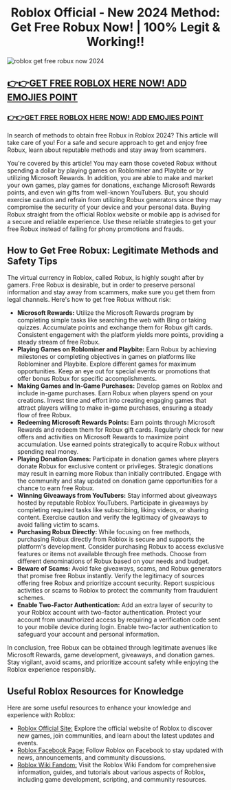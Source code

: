 <center><h1>Roblox Official - New 2024 Method: Get Free Robux Now! | 100% Legit & Working!!</h1></center>
<img src="https://lh3.googleusercontent.com/pw/AP1GczM7eEF1UWb1GHYI9mvvQf6mUR8CeNCBpHersWlEWe6wLrJbmUs4XgGT9VORLL7-m5x0zK3RVQpQSgemKAggaLMpCq1ifMk6OQSYqaOUSTXqW031JXzgUOHITvq_kQmU-yPjU6SQYgNMi3Kvl-sf_ITFLbyP5h04knX9SGQd_-R4BFwNUbsb4_ExbcGWXosAKC-LvXiiAVFCJrwlmYrdnw4SoVE0V8AbHj7RM8jAoRDMD4oB1NTOHvReoZXxqSWukvXRjWogCrLOfDfpfEfZU41NORHhrfTOxLDs9pgFYLcBLoFE_W5BxFUpevtNcHU0Kp7TJPcMxAyT35YlpEWeOLRYOPQuXr2eCDPcI2M0VGTSjPZ02YrMF973PNqGERO7LSGJEa06FPMYjV-HVRz9WhTcO9iKw2LAXdfBiBJwS9oGviWb2U6OZ-l8BwGC1dxdTAFA6OGR4XXsx3UtBh-uc_haSiBsW7eQryKQyqLYuTCSoeNX41-0qOU8bX5TIGcGO-pwTG0kc1dp8-jtcV5sGrRHOf0nREhRK_5KGkRTCi-IDpBl_fcUP_a4F85JXDaJ74nvEyf0knDvZCcv2uUfJcFm5SyUB3_-zoAqb3_AjTidyjiSoILaLVHQOIz4ZgkrNAtIJiIncTHjemV6p2n9zyWaXBj_PwW_9KZoy9IIcREa_7Olb6qyCFb7uE2_U2sd_AMdm2g_77D-JzG0wuY7Rp0Ca8RD_RccebLKu-lRC4LxS7TBleneUb2RHavCXOh66t9kBgYlnI4MfuPHchfRRz73AdaA_82UrzzmlYdk7O2MH-Unr9pHtttRpZebsEiyQQFQFR6mJi1See7tjN8b0MtFuMJ_Dc7xs2KNaFcWmGbv2AdJxCdP_x_FhZLEyrSrvjVtvcXi26dbdeWspWnXvXjaqA=w950-h633-no?authuser=0" alt="roblox get free robux now 2024">

<h2><a href="https://sites.google.com/view/freerobuxgeneratorofficial2024/">👉👉GET FREE ROBLOX HERE NOW! ADD EMOJIES POINT </a></h2>
<h3><a href="https://sites.google.com/view/freerobuxgeneratorofficial2024/">👉👉GET FREE ROBLOX HERE NOW! ADD EMOJIES POINT </a></h3>

<p>In search of methods to obtain free Robux in Roblox 2024? This article will take care of you! For a safe and secure approach to get and enjoy free Robux, learn about reputable methods and stay away from scammers.</p>

<p>You're covered by this article! You may earn those coveted Robux without spending a dollar by playing games on Roblominer and Playbite or by utilizing Microsoft Rewards. In addition, you are able to make and market your own games, play games for donations, exchange Microsoft Rewards points, and even win gifts from well-known YouTubers. But, you should exercise caution and refrain from utilizing Robux generators since they may compromise the security of your device and your personal data. Buying Robux straight from the official Roblox website or mobile app is advised for a secure and reliable experience. Use these reliable strategies to get your free Robux instead of falling for phony promotions and frauds.</p>

<h2>How to Get Free Robux: Legitimate Methods and Safety Tips</h2>
<p>The virtual currency in Roblox, called Robux, is highly sought after by gamers. Free Robux is desirable, but in order to preserve personal information and stay away from scammers, make sure you get them from legal channels. Here's how to get free Robux without risk:</p>

<ul>
    <li><strong>Microsoft Rewards:</strong> Utilize the Microsoft Rewards program by completing simple tasks like searching the web with Bing or taking quizzes. Accumulate points and exchange them for Robux gift cards. Consistent engagement with the platform yields more points, providing a steady stream of free Robux.</li>
    <li><strong>Playing Games on Roblominer and Playbite:</strong> Earn Robux by achieving milestones or completing objectives in games on platforms like Roblominer and Playbite. Explore different games for maximum opportunities. Keep an eye out for special events or promotions that offer bonus Robux for specific accomplishments.</li>
    <li><strong>Making Games and In-Game Purchases:</strong> Develop games on Roblox and include in-game purchases. Earn Robux when players spend on your creations. Invest time and effort into creating engaging games that attract players willing to make in-game purchases, ensuring a steady flow of free Robux.</li>
    <li><strong>Redeeming Microsoft Rewards Points:</strong> Earn points through Microsoft Rewards and redeem them for Robux gift cards. Regularly check for new offers and activities on Microsoft Rewards to maximize point accumulation. Use earned points strategically to acquire Robux without spending real money.</li>
    <li><strong>Playing Donation Games:</strong> Participate in donation games where players donate Robux for exclusive content or privileges. Strategic donations may result in earning more Robux than initially contributed. Engage with the community and stay updated on donation game opportunities for a chance to earn free Robux.</li>
    <li><strong>Winning Giveaways from YouTubers:</strong> Stay informed about giveaways hosted by reputable Roblox YouTubers. Participate in giveaways by completing required tasks like subscribing, liking videos, or sharing content. Exercise caution and verify the legitimacy of giveaways to avoid falling victim to scams.</li>
    <li><strong>Purchasing Robux Directly:</strong> While focusing on free methods, purchasing Robux directly from Roblox is secure and supports the platform's development. Consider purchasing Robux to access exclusive features or items not available through free methods. Choose from different denominations of Robux based on your needs and budget.</li>
    <li><strong>Beware of Scams:</strong> Avoid fake giveaways, scams, and Robux generators that promise free Robux instantly. Verify the legitimacy of sources offering free Robux and prioritize account security. Report suspicious activities or scams to Roblox to protect the community from fraudulent schemes.</li>
    <li><strong>Enable Two-Factor Authentication:</strong> Add an extra layer of security to your Roblox account with two-factor authentication. Protect your account from unauthorized access by requiring a verification code sent to your mobile device during login. Enable two-factor authentication to safeguard your account and personal information.</li>
</ul>

<p>In conclusion, free Robux can be obtained through legitimate avenues like Microsoft Rewards, game development, giveaways, and donation games. Stay vigilant, avoid scams, and prioritize account safety while enjoying the Roblox experience responsibly.</p>

<h2>Useful Roblox Resources for Knowledge</h2>

<p>Here are some useful resources to enhance your knowledge and experience with Roblox:</p>

<ul>
    <li><a href="https://www.roblox.com/">Roblox Official Site:</a> Explore the official website of Roblox to discover new games, join communities, and learn about the latest updates and events.</li>
    <li><a href="https://www.facebook.com/Roblox/">Roblox Facebook Page:</a> Follow Roblox on Facebook to stay updated with news, announcements, and community discussions.</li>
    <li><a href="https://roblox.fandom.com/wiki/Roblox_Wiki">Roblox Wiki Fandom:</a> Visit the Roblox Wiki Fandom for comprehensive information, guides, and tutorials about various aspects of Roblox, including game development, scripting, and community resources.</li>
</ul>
